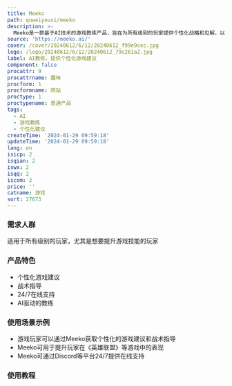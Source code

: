 ```yaml
---
title: Meeko
path: quweiyouxi/meeko
description: >-
  Meeko是一款基于AI技术的游戏教练产品，旨在为所有级别的玩家提供个性化战略和见解，以提升他们的游戏技能。通过将AI技术与游戏的乐趣相结合，Meeko使顶尖的游戏专业知识对每个人都可获得，促进了一个每个玩家都能脱颖而出的社区。
source: 'https://meeko.ai/'
cover: /cover/20240612/6/12/20240612_f99e9cec.jpg
logo: /logo/20240612/6/12/20240612_79c261a2.jpg
label: AI教练，提供个性化游戏建议
component: false
procattr: 9
procattrname: 趣味
procform: 1
procformname: 网站
proctype: 1
proctypename: 普通产品
tags:
  - AI
  - 游戏教练
  - 个性化建议
createTime: '2024-01-29 09:59:18'
updateTime: '2024-01-29 09:59:18'
lang: en
isicp: 2
isqian: 2
iswx: 2
isqq: 2
iscom: 2
price: ''
catname: 游戏
sort: 27673
---
```




### 需求人群
适用于所有级别的玩家，尤其是想要提升游戏技能的玩家

### 产品特色
- 个性化游戏建议
- 战术指导
- 24/7在线支持
- AI驱动的教练

### 使用场景示例
- 游戏玩家可以通过Meeko获取个性化的游戏建议和战术指导
- Meeko可用于提升玩家在《英雄联盟》等游戏中的表现
- Meeko可通过Discord等平台24/7提供在线支持

### 使用教程


  
